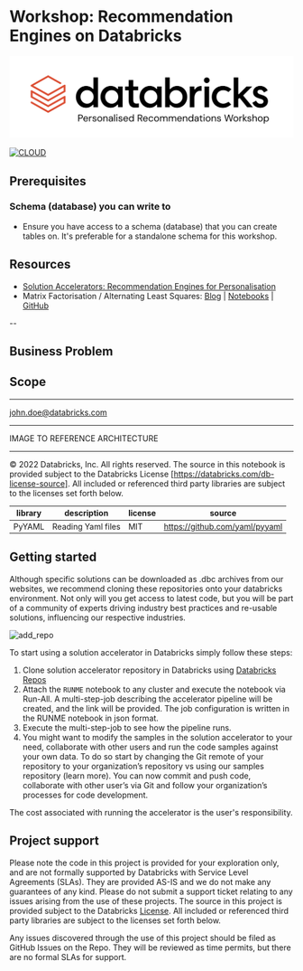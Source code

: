 # Workshop: Recommendation Engines on Databricks

![banner](https://raw.githubusercontent.com/vinoaj/databricks-resources/main/assets/img/banner-databricks-rec-ws.png)

[![CLOUD](https://img.shields.io/badge/CLOUD-ALL-blue?logo=googlecloud&style=for-the-badge)](https://cloud.google.com/databricks)
<!-- [![POC](https://img.shields.io/badge/POC-10_days-green?style=for-the-badge)](https://databricks.com/try-databricks) -->

## Prerequisites

### Schema (database) you can write to

- Ensure you have access to a schema (database) that you can create tables on. It's preferable for a standalone schema for this workshop.

## Resources

- [Solution Accelerators: Recommendation Engines for Personalisation](https://www.databricks.com/solutions/accelerators/recommendation-engines)
- Matrix Factorisation / Alternating Least Squares: [Blog](https://www.databricks.com/blog/2023/01/06/products-we-think-you-might-generating-personalized-recommendations.html) | [Notebooks](https://notebooks.databricks.com/notebooks/RCG/als-recommender/index.html#als-recommender_1.html) | [GitHub](https://github.com/databricks-industry-solutions/als-recommender)

--

## Business Problem

<List of the business use case the solution accelerator address>

## Scope

<How we expect the user to use this content>

___
<john.doe@databricks.com>

___

IMAGE TO REFERENCE ARCHITECTURE

___

&copy; 2022 Databricks, Inc. All rights reserved. The source in this notebook is provided subject to the Databricks License [https://databricks.com/db-license-source].  All included or referenced third party libraries are subject to the licenses set forth below.

| library                                | description             | license    | source                                              |
|----------------------------------------|-------------------------|------------|-----------------------------------------------------|
| PyYAML                                 | Reading Yaml files      | MIT        | <https://github.com/yaml/pyyaml>                      |

## Getting started

Although specific solutions can be downloaded as .dbc archives from our websites, we recommend cloning these repositories onto your databricks environment. Not only will you get access to latest code, but you will be part of a community of experts driving industry best practices and re-usable solutions, influencing our respective industries.

<img width="500" alt="add_repo" src="https://user-images.githubusercontent.com/4445837/177207338-65135b10-8ccc-4d17-be21-09416c861a76.png">

To start using a solution accelerator in Databricks simply follow these steps:

1. Clone solution accelerator repository in Databricks using [Databricks Repos](https://www.databricks.com/product/repos)
2. Attach the `RUNME` notebook to any cluster and execute the notebook via Run-All. A multi-step-job describing the accelerator pipeline will be created, and the link will be provided. The job configuration is written in the RUNME notebook in json format.
3. Execute the multi-step-job to see how the pipeline runs.
4. You might want to modify the samples in the solution accelerator to your need, collaborate with other users and run the code samples against your own data. To do so start by changing the Git remote of your repository  to your organization’s repository vs using our samples repository (learn more). You can now commit and push code, collaborate with other user’s via Git and follow your organization’s processes for code development.

The cost associated with running the accelerator is the user's responsibility.

## Project support

Please note the code in this project is provided for your exploration only, and are not formally supported by Databricks with Service Level Agreements (SLAs). They are provided AS-IS and we do not make any guarantees of any kind. Please do not submit a support ticket relating to any issues arising from the use of these projects. The source in this project is provided subject to the Databricks [License](./LICENSE). All included or referenced third party libraries are subject to the licenses set forth below.

Any issues discovered through the use of this project should be filed as GitHub Issues on the Repo. They will be reviewed as time permits, but there are no formal SLAs for support.
